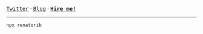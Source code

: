 [<kbd>Twitter</kbd>](https://x.com/renatoribz) ·
[<kbd>Blog</kbd>](https://rena.to) ·
[<kbd>**Hire me!**</kbd>](https://github.com/renatorib/curriculum-vitae)

---

```sh
npx renatorib
```


